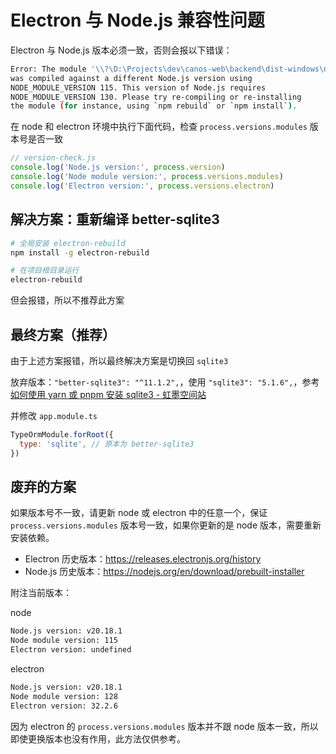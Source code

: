# Electron 与 Node.js 兼容性问题

Electron 与 Node.js 版本必须一致，否则会报以下错误：

```sh
Error: The module '\\?\D:\Projects\dev\canos-web\backend\dist-windows\node_modules\better-sqlite3\build\Release\better_sqlite3.node'
was compiled against a different Node.js version using
NODE_MODULE_VERSION 115. This version of Node.js requires
NODE_MODULE_VERSION 130. Please try re-compiling or re-installing
the module (for instance, using `npm rebuild` or `npm install`).
```

在 node 和 electron 环境中执行下面代码，检查 `process.versions.modules` 版本号是否一致

```js
// version-check.js
console.log('Node.js version:', process.version)
console.log('Node module version:', process.versions.modules)
console.log('Electron version:', process.versions.electron)
```

## 解决方案：重新编译 better-sqlite3

```bash
# 全局安装 electron-rebuild
npm install -g electron-rebuild

# 在项目根目录运行
electron-rebuild
```
但会报错，所以不推荐此方案

## 最终方案（推荐）

由于上述方案报错，所以最终解决方案是切换回 `sqlite3`

放弃版本：`"better-sqlite3": "^11.1.2",`，使用 `"sqlite3": "5.1.6",`，参考 [如何使用 yarn 或 pnpm 安装 sqlite3 - 虹墨空间站](https://www.imaegoo.com/2024/yarn-add-sqlite3/)

并修改 `app.module.ts`

```js
TypeOrmModule.forRoot({
  type: 'sqlite', // 原本为 better-sqlite3
})
```

## 废弃的方案

如果版本号不一致，请更新 node 或 electron 中的任意一个，保证 `process.versions.modules` 版本号一致，如果你更新的是 node 版本，需要重新安装依赖。

- Electron 历史版本：https://releases.electronjs.org/history
- Node.js 历史版本：https://nodejs.org/en/download/prebuilt-installer

附注当前版本：

node

```sh
Node.js version: v20.18.1
Node module version: 115
Electron version: undefined
```

electron

```sh
Node.js version: v20.18.1
Node module version: 128
Electron version: 32.2.6
```

因为 electron 的 `process.versions.modules` 版本并不跟 node 版本一致，所以即使更换版本也没有作用，此方法仅供参考。


